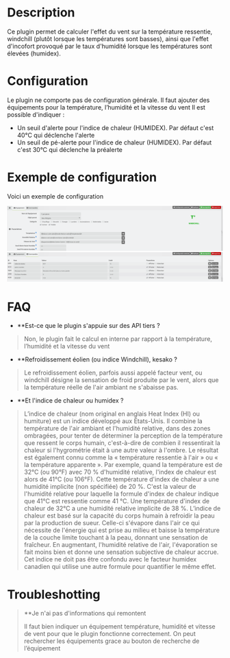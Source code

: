 # Description

Ce plugin permet de calculer l'effet du vent sur la température ressentie, windchill (plutôt lorsque les températures sont basses), ainsi que l'effet d'incofort provoqué par le taux d'humidité lorsque les températures sont élevées (humidex).

# Configuration

Le plugin ne comporte pas de configuration générale.
Il faut ajouter des équipements pour la température, l’humidité et la vitesse du vent
Il est possible d'indiquer :
- Un seuil d'alerte pour l'indice de chaleur (HUMIDEX). Par défaut c'est 40°C qui déclenche l'alerte
- Un seuil de pé-alerte pour l'indice de chaleur (HUMIDEX). Par défaut c'est 30°C qui déclenche la préalerte

# Exemple de configuration

Voici un exemple de configuration

![exemple](../images/temp_exemple.png)
![exemple](../images/temp_exemple1.png)

# FAQ

-   **Est-ce que le plugin s'appuie sur des API tiers ?

>Non, le plugin fait le calcul en interne par rapport à la température, l’humidité et la vitesse du vent

-   **Refroidissement éolien (ou indice Windchill), kesako ?

>Le refroidissement éolien, parfois aussi appelé facteur vent, ou windchill désigne la sensation de froid produite par le vent, alors que la température réelle de l'air ambiant ne s'abaisse pas.

-   **Et l'indice de chaleur ou humidex ?

>L’indice de chaleur (nom original en anglais Heat Index (HI) ou humiture) est un indice développé aux États-Unis. Il combine la température de l'air ambiant et l'humidité relative, dans des zones ombragées, pour tenter de déterminer la perception de la température que ressent le corps humain, c'est-à-dire de combien il ressentirait la chaleur si l'hygrométrie était à une autre valeur à l'ombre. Le résultat est également connu comme la « température ressentie à l'air » ou « la température apparente ». Par exemple, quand la température est de 32°C (ou 90°F) avec 70 % d'humidité relative, l'index de chaleur est alors de 41°C (ou 106°F). Cette température d'index de chaleur a une humidité implicite (non spécifiée) de 20 %. C'est la valeur de l'humidité relative pour laquelle la formule d'index de chaleur indique que 41°C est ressentie comme 41 °C. Une température d'index de chaleur de 32°C a une humidité relative implicite de 38 %.
>L’indice de chaleur est basé sur la capacité du corps humain à refroidir la peau par la production de sueur. Celle-ci s'évapore dans l'air ce qui nécessite de l'énergie qui est prise au milieu et baisse la température de la couche limite touchant à la peau, donnant une sensation de fraîcheur. En augmentant, l'humidité relative de l'air, l'évaporation se fait moins bien et donne une sensation subjective de chaleur accrue. Cet indice ne doit pas être confondu avec le facteur humidex canadien qui utilise une autre formule pour quantifier le même effet.

# Troubleshotting

> **Je n'ai pas d'informations qui remontent
>
>Il faut bien indiquer un équipement température, humidité et vitesse de vent pour que le plugin fonctionne correctement.
>On peut rechercher les équipements grace au bouton de recherche de l’équipement